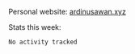 Personal website: [ardinusawan.xyz](https://ardinusawan.xyz)

Stats this week:
<!--START_SECTION:waka-->

```txt
No activity tracked
```

<!--END_SECTION:waka-->
